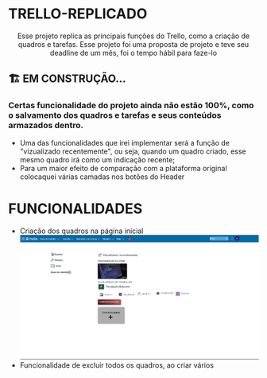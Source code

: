 # TRELLO-REPLICADO

<p align="center">Esse projeto replica as principais funções do Trello, como a criação de quadros e tarefas. Esse projeto foi uma proposta de projeto e teve seu deadline de um mês, foi o tempo hábil para faze-lo</p>

## 🏗️ EM CONSTRUÇÃO...

### Certas funcionalidade do projeto ainda não estão 100%, como o salvamento dos quadros e tarefas e seus conteúdos armazados dentro.
<ul>
    <li> Uma das funcionalidades que irei implementar será a função de "vizualizado recentemente", ou seja, quando um quadro criado, esse mesmo quadro irá como um indicação recente;<br>
    <li> Para um maior efeito de comparação com a plataforma original colocaquei várias camadas nos botões do Header
</ul>

# FUNCIONALIDADES

<ul>
    <li>Criação dos quadros na página inicial
    <img src="imagens/captureREADME/index.png"><br>
    <li>Funcionalidade de excluir todos os quadros, ao criar vários
</ul>

 
